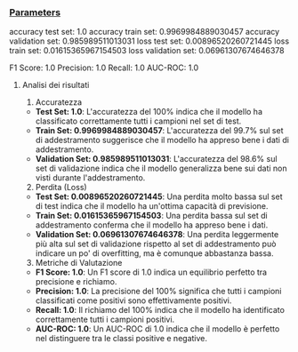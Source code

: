 ### [Parameters](./parameters.txt)

accuracy test set: 1.0
accuracy train set: 0.9969984889030457
accuracy validation set: 0.985989511013031
loss test set: 0.00896520260721445
loss train set: 0.01615365967154503
loss validation set: 0.06961307674646378

F1 Score: 1.0
Precision: 1.0
Recall: 1.0
AUC-ROC: 1.0

1. Analisi dei risultati

    1. Accuratezza
    - **Test Set: 1.0**: L'accuratezza del 100% indica che il modello ha classificato correttamente tutti i campioni nel set di test.
    - **Train Set: 0.9969984889030457**: L'accuratezza del 99.7% sul set di addestramento suggerisce che il modello ha appreso bene i dati di addestramento.
    - **Validation Set: 0.985989511013031**: L'accuratezza del 98.6% sul set di validazione indica che il modello generalizza bene sui dati non visti durante l'addestramento.

    2. Perdita (Loss)
    - **Test Set: 0.00896520260721445**: Una perdita molto bassa sul set di test indica che il modello ha un'ottima capacità di previsione.
    - **Train Set: 0.01615365967154503**: Una perdita bassa sul set di addestramento conferma che il modello ha appreso bene i dati.
    - **Validation Set: 0.06961307674646378**: Una perdita leggermente più alta sul set di validazione rispetto al set di addestramento può indicare un po' di overfitting, ma è comunque abbastanza bassa.

    3. Metriche di Valutazione
    - **F1 Score: 1.0**: Un F1 score di 1.0 indica un equilibrio perfetto tra precisione e richiamo.
    - **Precision: 1.0**: La precisione del 100% significa che tutti i campioni classificati come positivi sono effettivamente positivi.
    - **Recall: 1.0**: Il richiamo del 100% indica che il modello ha identificato correttamente tutti i campioni positivi.
    - **AUC-ROC: 1.0**: Un AUC-ROC di 1.0 indica che il modello è perfetto nel distinguere tra le classi positive e negative.

